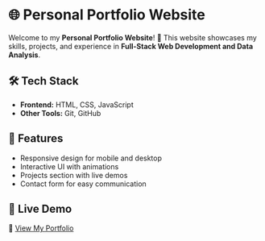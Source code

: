 # 🌐 Personal Portfolio Website

Welcome to my **Personal Portfolio Website**! 🚀 This website showcases my skills, projects, and experience in **Full-Stack Web Development and Data Analysis**.

## 🛠 Tech Stack
- **Frontend:** HTML, CSS, JavaScript  
- **Other Tools:** Git, GitHub
## 📌 Features
- Responsive design for mobile and desktop  
- Interactive UI with animations  
- Projects section with live demos  
- Contact form for easy communication  

## 🚀 Live Demo
🔗 [View My Portfolio](https://anil-kumar63.github.io/portfolio/)  

